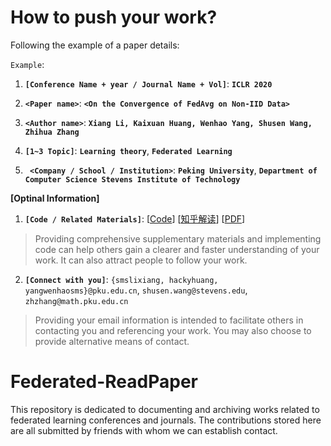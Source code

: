 
# How to push your work?
Following the example of a paper details:

`Example`:
  1. **`[Conference Name + year / Journal Name + Vol]`**: **`ICLR 2020`**


  2. **`<Paper name>`**: **`<On the Convergence of FedAvg on Non-IID Data>`**


  3.  **`<Author name>`**: **`Xiang Li, Kaixuan Huang, Wenhao Yang, Shusen Wang, Zhihua Zhang`**


  4.  **`[1~3 Topic]`**: **`Learning theory`**, **`Federated Learning`** 

  5.  **` <Company / School / Institution>`**: **`Peking University`**, **`Department of Computer Science
Stevens Institute of Technology`** 

**[Optinal Information]**

  1.  **`[Code / Related Materials]`**: [[Code](https://github.com/lx10077/fedavgpy)]  [[知乎解读](https://zhuanlan.zhihu.com/p/500005337)] [[PDF](https://arxiv.org/abs/1907.02189)]
   >Providing comprehensive supplementary materials and implementing code can help others gain a clearer and faster understanding of your work. It can also attract people to follow your work.
   
  2. **`[Connect with you]`**: `{smslixiang, hackyhuang, yangwenhaosms}@pku.edu.cn`, `shusen.wang@stevens.edu`, `zhzhang@math.pku.edu.cn`
   > Providing your email information is intended to facilitate others in contacting you and referencing your work. You may also choose to provide alternative means of contact.
   

# Federated-ReadPaper
This repository is dedicated to documenting and archiving works related to federated learning conferences and journals. The contributions stored here are all submitted by friends with whom we can establish contact.
